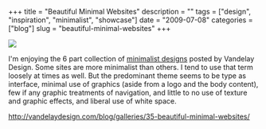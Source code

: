 +++
title = "Beautiful Minimal Websites"
description = ""
tags = ["design", "inspiration", "minimalist", "showcase"]
date = "2009-07-08"
categories = ["blog"]
slug = "beautiful-minimal-websites"
+++



  <div class="notebook-screenshot"><a href="http://vandelaydesign.com/blog/galleries/35-beautiful-minimal-websites/"><img id='bluga-thumbnail-1809' class='bluga-thumbnail large' src='http://media.konigi.com/bluga/
wt4a54a28ca7b81_0.jpg'/></a></div><p>I'm enjoying the 6 part collection of <a href="http://vandelaydesign.com/blog/galleries/35-beautiful-minimal-websites/">minimalist designs</a> posted by Vandelay Design. Some sites are more minimalist than others. I tend to use that term loosely at times as well. But the predominant theme seems to be type as interface, minimal use of graphics (aside from a logo and the body content), few if any graphic treatments of navigation, and little to no use of texture and graphic effects, and liberal use of white space.</p>
    
  <a href="http://vandelaydesign.com/blog/galleries/35-beautiful-minimal-websites/">http://vandelaydesign.com/blog/galleries/35-beautiful-minimal-websites/</a>

